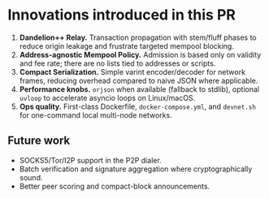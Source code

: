 # Innovations introduced in this PR

1. **Dandelion++ Relay.** Transaction propagation with stem/fluff phases to
   reduce origin leakage and frustrate targeted mempool blocking.
2. **Address-agnostic Mempool Policy.** Admission is based only on validity and
   fee rate; there are no lists tied to addresses or scripts.
3. **Compact Serialization.** Simple varint encoder/decoder for network frames,
   reducing overhead compared to naive JSON where applicable.
4. **Performance knobs.** `orjson` when available (fallback to stdlib), optional
   `uvloop` to accelerate asyncio loops on Linux/macOS.
5. **Ops quality.** First-class Dockerfile, `docker-compose.yml`, and `devnet.sh`
   for one-command local multi-node networks.

## Future work

* SOCKS5/Tor/I2P support in the P2P dialer.
* Batch verification and signature aggregation where cryptographically sound.
* Better peer scoring and compact-block announcements.
